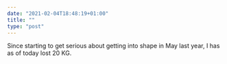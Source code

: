 ```yaml
---
date: "2021-02-04T18:48:19+01:00"
title: ""
type: "post"
---
```


Since starting to get serious about getting into shape in May last year, I has as of today lost 20 KG.